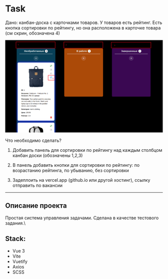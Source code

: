 
# Task

Дано: канбан-доска с карточками товаров. У товаров есть рейтинг. Есть кнопка сортировки по рейтингу, но она расположена в карточке товара (см скрин, обозначена 4)

![](images/task.png)

Что необходимо сделать?

1. Добавить панель для сортировки по рейтингу над каждым столбцом канбан доски (обозначены 1,2,3)

2. В панель добавить кнопки для сортировки по рейтингу: по возрастанию рейтинга, по убыванию, без сортировки

3. Задеплоить на vercel.app (github.io или другой хостинг), ссылку отправить по вакансии



------------------------------------------

## Описание проекта

Простая система управления задачами. Сделана в качестве тестового задания.\

## Stack:
- Vue 3
- Vite
- Vuetify
- Axios
- SCSS
